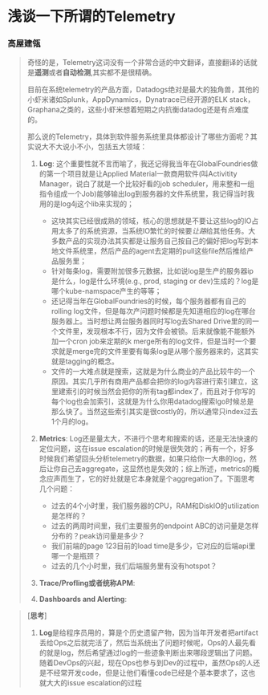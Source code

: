 # 浅谈一下所谓的Telemetry

### 高屋建瓴
> 奇怪的是，Telemetry这词没有一个非常合适的中文翻译，直接翻译的话就是**遥测**或者**自动检测**,其实都不是很精确。
>
> 目前在系统telemetry的产品方面，Datadogs绝对是最大的独角兽，其他的小虾米诸如Splunk，AppDynamics，Dynatrace已经开源的ELK stack，Graphana之类的，这些小虾米想着短期之内抗衡datadog还是有点难度的。
>
> 那么说的Telemetry，具体到软件服务系统里具体都设计了哪些方面呢？其实说大不大说小不小，包括五大领域：
>  1. **Log**: 这个重要性就不言而喻了，我还记得我当年在GlobalFoundries做的第一个项目就是让Applied Material一款商用软件(叫Activitity Manager，说白了就是一个比较好看的job scheduler，用来整和一组指令组成一个Job)能够输出log到服务器的文件系统里，我记得当时我用的是log4j这个lib来实现的；
>     - 这块其实已经很成熟的领域，核心的思想就是不要让这些log的IO占用太多了的系统资源，当系统IO繁忙的时候要*让路*给其他任务。大多数产品的实现办法其实都是让服务自己按自己的偏好把log写到本地文件系统里，然后产品的agent去定期的pull这些file然后推给产品服务里；
>     - 针对每条log，需要附加很多元数据，比如说log是生产的服务器ip是什么，log是什么环境(e.g., prod, staging or dev)生成的？log是哪个kube-namspace产生的等等；
>     - 还记得当年在GlobalFoundries的时候，每个服务器都有自己的rolling log文件，但是每次产问题时候都是先知道相应的log在哪台服务器上。当时想让两台服务器同时写log去Shared Drive里的同一个文件里，发现根本不行，因为文件会被锁。后来就像能不能额外加一个cron job来定期的k merge所有的log文件，但是当时一个要求就是merge完的文件里要有每条log是从哪个服务器来的，这其实就是tagging的概念。
>     - 文件的一大难点就是搜索，这就是为什么商业的产品比较牛的一个原因。其实几乎所有商用产品都会把你的log内容进行索引建立，这里建索引的时候当然会把你的所有tag都index了，而且对于你写的每个log也会加索引，这就是为什么你用datadog搜索lgo时候总是那么快了。当然这些索引其实是很costly的，所以通常只index过去1个月的log。
>  1. **Metrics**: Log还是量太大，不进行个思考和搜索的话，还是无法快速的定位问题，这在issue escalation的时候是很失效的；再有一个，好多时候我们希望回头分析telemetry的数据，如果只给你一大串的log，然后让你自己去aggregate，这显然也是失效的；综上所述，metrics的概念应声而生了，它的好处就是它本身就是个aggregation了。下面思考几个问题：
>     - 过去的4个小时里，我们服务器的CPU，RAM和DiskIO的utilization是怎样的？
>     - 过去的两周时间里，我们主要服务的endpoint ABC的访问量是怎样分布的？peak访问量是多少？
>     - 我们前端的page 123目前的load time是多少，它对应的后端api里哪一个是瓶颈？
>     - 过去的几个小时里，我们后端服务里有没有hotspot？
>
>  1. **Trace/Profling或者统称APM**: 
>  1. **Dashboards and Alerting**: 
>

> [**思考**]
> 1. **Log**是给程序员用的，算是个历史遗留产物，因为当年开发者把artifact丢给Ops之后就完活了，然后当系统出了问题时候呢，Ops的人最先看的就是log，然后希望通过log的一些迹象判断出来哪段逻辑出了问题。随着DevOps的兴起，现在Ops也参与到Dev的过程中，虽然Ops的人还是不经常开发code，但是让他们看懂code已经是个基本要求了，这也就大大的issue escalation的过程
>
>
>
>
